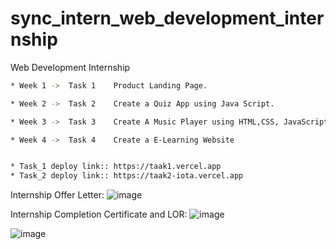 # sync_intern_web_development_internship
Web Development Internship

```sh
* Week 1 ->  Task 1    Product Landing Page.

* Week 2 ->  Task 2    Create a Quiz App using Java Script.

* Week 3 ->  Task 3    Create A Music Player using HTML,CSS, JavaScript.

* Week 4 ->  Task 4    Create a E-Learning Website
```

```sh

* Task_1 deploy link:: https://taak1.vercel.app
* Task_2 deploy link:: https://taak2-iota.vercel.app
```
Internship Offer Letter:
![image](https://github.com/dollpriyanka/sync_intern_web_development_-internship/assets/91906722/5b397701-0494-45a1-846b-cef72f4259de)

Internship Completion Certificate and LOR:
![image](https://github.com/dollpriyanka/sync_intern_web_development_-internship/assets/91906722/78e5eb03-75c9-4ea3-a369-f6b9b62de974)

![image](https://github.com/dollpriyanka/sync_intern_web_development_-internship/assets/91906722/edfac26f-d027-4d33-9ce2-21d54c7f1b87)

